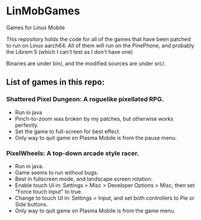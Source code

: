 # LinMobGames
Games for Linux Mobile

This repository holds the code for all of the games that have been patched to run on Linux aarch64.
All of them will run on the PinePhone, and probably the Librem 5 (which I can't test as I don't have one)

Binaries are under bin/, and the modified sources are under src/.

## List of games in this repo:
### Shattered Pixel Dungeon: A roguelike pixellated RPG.
- Run in java
- Pinch-to-zoom was broken by my patches, but otherwise works perfectly. 
- Set the game to full-screen for best effect. 
- Only way to quit game on Plasma Mobile is from the pause menu.

### PixelWheels: A top-down arcade style racer.
- Run in java.
- Game seems to run without bugs.
- Best in fullscreen mode, and landscape screen rotation.
- Enable touch UI in: Settings > Misc > Developer Options > Misc, then set "Force touch input" to true.
- Change to touch UI in: Settings > Input, and set both controllers to Pie or Side buttons.
- Only way to quit game on Plasma Mobile is from the game menu.
